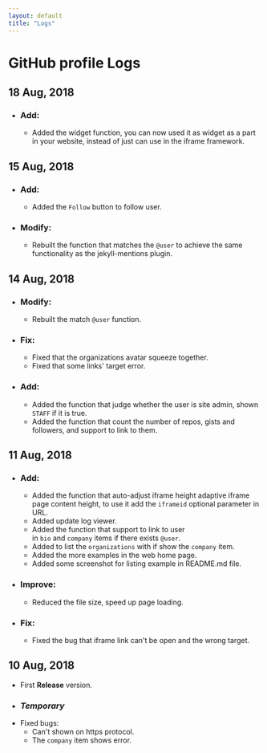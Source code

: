 ```yaml
---
layout: default
title: "Logs"
---
```

# GitHub profile Logs


## 18 Aug, 2018
 - ### Add:
   - Added the widget function, you can now used it as widget as a part in your website, instead of just can use in the iframe framework.


## 15 Aug, 2018
 - ### Add:
   - Added the `Follow` button to follow user.
 - ### Modify:
   - Rebuilt the function that matches the `@user` to achieve the same functionality as the jekyll-mentions plugin.


## 14 Aug, 2018
 - ### Modify: 
   - Rebuilt the match `@user` function.
 - ### Fix: 
   - Fixed that the organizations avatar squeeze together.
   - Fixed that some links' target error.
 - ### Add: 
    - Added the function that judge whether the user is site admin, shown `STAFF` if it is true.
    - Added the function that count the number of repos, gists and followers, and support to link to them.


## 11 Aug, 2018
 - ### Add:
   - Added the function that auto-adjust iframe height adaptive iframe page content height, to use it add the `iframeid` optional parameter in URL.
   - Added update log viewer.
   - Added the function that support to link to user in `bio` and `company` items if there exists `@user`.
   - Added to list the `organizations` with if show the `company` item.
   - Added the more examples in the web home page.
   - Added some screenshot for listing example in README.md file.
 - ### Improve:
   - Reduced the file size, speed up page loading.
 - ### Fix:
   - Fixed the bug that iframe link can't be open and the wrong target.


## 10 Aug, 2018
 - First  **Release** version.
 - ###  *Temporary*
 - Fixed bugs:
   - Can't shown on https protocol.
   - The `company` item shows error.
